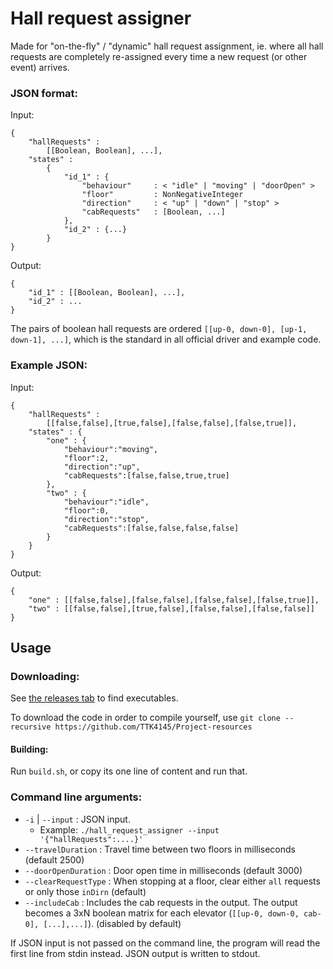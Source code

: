 Hall request assigner
=====================

Made for "on-the-fly" / "dynamic" hall request assignment, ie. where all hall requests are completely re-assigned every time a new request (or other event) arrives.

### JSON format:

Input:
```
{
    "hallRequests" : 
        [[Boolean, Boolean], ...],
    "states" : 
        {
            "id_1" : {
                "behaviour"     : < "idle" | "moving" | "doorOpen" >
                "floor"         : NonNegativeInteger
                "direction"     : < "up" | "down" | "stop" >
                "cabRequests"   : [Boolean, ...]
            },
            "id_2" : {...}
        }
}
```

Output:
```
{
    "id_1" : [[Boolean, Boolean], ...],
    "id_2" : ...
}
```

The pairs of boolean hall requests are ordered `[[up-0, down-0], [up-1, down-1], ...]`, which is the standard in all official driver and example code.


### Example JSON:

Input:
```
{
    "hallRequests" : 
        [[false,false],[true,false],[false,false],[false,true]],
    "states" : {
        "one" : {
            "behaviour":"moving",
            "floor":2,
            "direction":"up",
            "cabRequests":[false,false,true,true]
        },
        "two" : {
            "behaviour":"idle",
            "floor":0,
            "direction":"stop",
            "cabRequests":[false,false,false,false]
        }
    }
}
```

Output:
```
{
    "one" : [[false,false],[false,false],[false,false],[false,true]],
    "two" : [[false,false],[true,false],[false,false],[false,false]]
}
```


Usage
-----

### Downloading:

See [the releases tab](https://github.com/TTK4145/Project-resources/releases/latest) to find executables.

To download the code in order to compile yourself, use `git clone --recursive https://github.com/TTK4145/Project-resources`

#### Building:

Run `build.sh`, or copy its one line of content and run that.

### Command line arguments:

 - `-i` | `--input` : JSON input. 
   - Example: `./hall_request_assigner --input '{"hallRequests":....}'`
 - `--travelDuration` : Travel time between two floors in milliseconds (default 2500)
 - `--doorOpenDuration` : Door open time in milliseconds (default 3000)
 - `--clearRequestType` : When stopping at a floor, clear either `all` requests or only those `inDirn` (default)
 - `--includeCab` : Includes the cab requests in the output. The output becomes a 3xN boolean matrix for each elevator (`[[up-0, down-0, cab-0], [...],...]`). (disabled by default)
 
If JSON input is not passed on the command line, the program will read the first line from stdin instead. JSON output is written to stdout.

